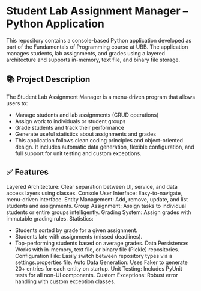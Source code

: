 # Student Lab Assignment Manager – Python Application

This repository contains a console-based Python application developed as part of the Fundamentals of Programming course at UBB. 
The application manages students, lab assignments, and grades using a layered architecture and supports in-memory, text file, and binary file storage.

## 📚 Project Description
The Student Lab Assignment Manager is a menu-driven program that allows users to:
- Manage students and lab assignments (CRUD operations)
- Assign work to individuals or student groups
- Grade students and track their performance
- Generate useful statistics about assignments and grades
- This application follows clean coding principles and object-oriented design. It includes automatic data generation, flexible configuration, and full support for unit testing and custom exceptions.

## ✅ Features
Layered Architecture: Clear separation between UI, service, and data access layers using classes.
Console User Interface: Easy-to-navigate, menu-driven interface.
Entity Management: Add, remove, update, and list students and assignments.
Group Assignment: Assign tasks to individual students or entire groups intelligently.
Grading System: Assign grades with immutable grading rules.
Statistics:
- Students sorted by grade for a given assignment.
- Students late with assignments (missed deadlines).
- Top-performing students based on average grades.
Data Persistence: Works with in-memory, text file, or binary file (Pickle) repositories.
Configuration File: Easily switch between repository types via a settings.properties file.
Auto Data Generation: Uses Faker to generate 20+ entries for each entity on startup.
Unit Testing: Includes PyUnit tests for all non-UI components.
Custom Exceptions: Robust error handling with custom exception classes.
